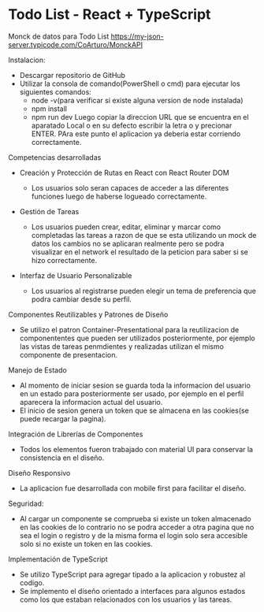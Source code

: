 # Todo List - React + TypeScript
Monck de datos para Todo List https://my-json-server.typicode.com/CoArturo/MonckAPI

Instalacion:
- Descargar repositorio de GitHub
- Utilizar la consola de comando(PowerShell o cmd) para ejecutar los siguientes comandos:
  - node -v(para verificar si existe alguna version de node instalada)
  - npm install
  - npm run dev
  Luego copiar la direccion URL que se encuentra en el aparatado Local o en su defecto escribir
  la letra o y precionar ENTER. PAra este punto el aplicacion ya deberia estar corriendo correctamente.


Competencias desarrolladas
- Creación y Protección de Rutas en React con React Router DOM
  - Los usuarios solo seran capaces de acceder a las diferentes funciones luego de haberse logueado
    correctamente.
    
- Gestión de Tareas
  - Los usuarios pueden crear, editar, eliminar y marcar como completadas las tareas a razon de que se
    esta utilizando un mock de datos los cambios no se aplicaran realmente pero se podra visualizar en
    el network el resultado de la peticion para saber si se hizo correctamente.

- Interfaz de Usuario Personalizable
  - Los usuarios al registrarse pueden elegir un tema de preferencia que podra cambiar desde su perfil.

Componentes Reutilizables y Patrones de Diseño
  - Se utilizo el patron Container-Presentational para la reutilizacion de componententes que pueden ser
    utilizados posteriormente, por ejemplo las vistas de tareas penmdientes y realizadas utilizan el mismo
    componente de presentacion.
    
Manejo de Estado
  - Al momento de iniciar sesion se guarda toda la informacion del usuario en un estado para posteriormente
    ser usado, por ejemplo en el perfil aparecera la informacion actual del usuario.
  - El inicio de sesion genera un token que se almacena en las cookies(se puede recargar la pagina). 

Integración de Librerías de Componentes
  - Todos los elementos fueron trabajado con material UI para conservar la consistencia en el diseño.

Diseño Responsivo
  - La aplicacion fue desarrollada con mobile first para facilitar el diseño.

Seguridad:
   - Al cargar un componente se comprueba si existe un token almacenado en las cookies de lo contrario no
     se podra acceder a otra pagina que no sea el login o registro y de la misma forma el login solo sera
     accesible solo si no existe un token en las cookies.

Implementación de TypeScript
  - Se utilizo TypeScript para agregar tipado a la aplicacion y robustez al codigo.
  - Se implemento el diseño orientado a interfaces para algunos estados como los que estaban relacionados
    con los usuarios y las tareas.
   

